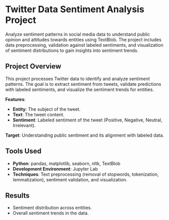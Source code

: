 # Twitter Data Sentiment Analysis Project

Analyze sentiment patterns in social media data to understand public opinion and attitudes towards entities using TextBlob. The project includes data preprocessing, validation against labeled sentiments, and visualization of sentiment distributions to gain insights into sentiment trends.

## Project Overview

This project processes Twitter data to identify and analyze sentiment patterns. The goal is to extract sentiment from tweets, validate predictions with labeled sentiments, and visualize the sentiment trends for entities.

**Features**:

- **Entity**: The subject of the tweet.
- **Text**: The tweet content.
- **Sentiment**: Labeled sentiment of the tweet (Positive, Negative, Neutral, Irrelevant).

**Target**: Understanding public sentiment and its alignment with labeled data.

## Tools Used

- **Python**: pandas, matplotlib, seaborn, nltk, TextBlob
- **Development Environment**: Jupyter Lab
- **Techniques**: Text preprocessing (removal of stopwords, tokenization, lemmatization), sentiment validation, and visualization.

## Results

  - Sentiment distribution across entities.
  - Overall sentiment trends in the data.
